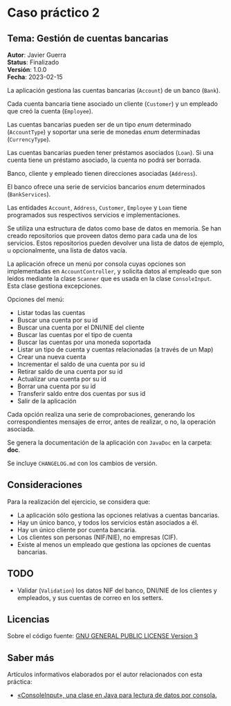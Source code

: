Caso práctico 2
===============

Tema: Gestión de cuentas bancarias
----------------------------------

__Autor__: Javier Guerra  
__Status__: Finalizado  
__Versión__: 1.0.0  
__Fecha__: 2023-02-15  

La aplicación gestiona las cuentas bancarias (`Account`) de un banco (`Bank`).

Cada cuenta bancaria tiene asociado un cliente (`Customer`) y un empleado que creó la cuenta (`Employee`).

Las cuentas bancarias pueden ser de un tipo _enum_ determinado (`AccountType`) y soportar una serie de monedas _enum_ determinadas (`CurrencyType`).

Las cuentas bancarias pueden tener préstamos asociados (`Loan`). Si una cuenta tiene un préstamo asociado, la cuenta no podrá ser borrada. 

Banco, cliente y empleado tienen direcciones asociadas (`Address`).

El banco ofrece una serie de servicios bancarios _enum_ determinados (`BankServices`).

Las entidades `Account`, `Address`, `Customer`, `Employee` y `Loan` tiene programados sus respectivos servicios e implementaciones.

Se utiliza una estructura de datos como base de datos en memoria. Se han creado repositorios que proveen datos demo para cada una de los servicios. Estos repositorios pueden devolver una lista de datos de ejemplo, u opcionalmente, una lista de datos vacía.

La aplicación ofrece un menú por consola cuyas opciones son implementadas en `AccountController`, y solicita datos al empleado que son leídos mediante la clase `Scanner` que es usada en la clase `ConsoleInput`. Esta clase gestiona excepciones.

Opciones del menú:

* Listar todas las cuentas
* Buscar una cuenta por su id
* Buscar una cuenta por el DNI/NIE del cliente
* Buscar las cuentas por el tipo de cuenta
* Buscar las cuentas por una moneda soportada
* Listar un tipo de cuenta y cuentas relacionadas (a través de un Map)  
* Crear una nueva cuenta
* Incrementar el saldo de una cuenta por su id
* Retirar saldo de una cuenta por su id
* Actualizar una cuenta por su id
* Borrar una cuenta por su id
* Transferir saldo entre dos cuentas por sus id
* Salir de la aplicación

Cada opción realiza una serie de comprobaciones, generando los correspondientes mensajes de error, antes de realizar, o no, la operación asociada.

Se genera la documentación de la aplicación con `JavaDoc` en la carpeta: __doc__.

Se incluye `CHANGELOG.md` con los cambios de versión.  

## Consideraciones

Para la realización del ejercicio, se considera que:  

- La aplicación sólo gestiona las opciones relativas a cuentas bancarias.  
- Hay un único banco, y todos los servicios están asociados a él.  
- Hay un único cliente por cuenta bancaria. 
- Los clientes son personas (NIF/NIE), no empresas (CIF).
- Existe al menos un empleado que gestiona las opciones de cuentas bancarias.  

## TODO

- Validar (`Validation`) los datos NIF del banco, DNI/NIE de los clientes y empleados, y sus cuentas de correo en los setters.

## Licencias

Sobre el código fuente: [GNU GENERAL PUBLIC LICENSE Version 3](LICENSE)

## Saber más

Artículos informativos elaborados por el autor relacionados con esta práctica:

- [«ConsoleInput», una clase en Java para lectura de datos por consola.](https://javguerra.github.io/2023-01-31-clase-scanner-java/) 
